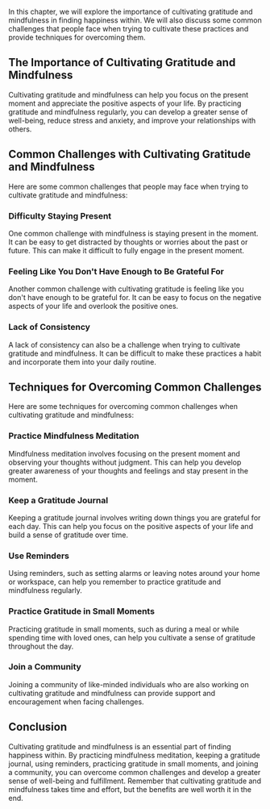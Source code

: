 
In this chapter, we will explore the importance of cultivating gratitude and mindfulness in finding happiness within. We will also discuss some common challenges that people face when trying to cultivate these practices and provide techniques for overcoming them.

The Importance of Cultivating Gratitude and Mindfulness
-------------------------------------------------------

Cultivating gratitude and mindfulness can help you focus on the present moment and appreciate the positive aspects of your life. By practicing gratitude and mindfulness regularly, you can develop a greater sense of well-being, reduce stress and anxiety, and improve your relationships with others.

Common Challenges with Cultivating Gratitude and Mindfulness
------------------------------------------------------------

Here are some common challenges that people may face when trying to cultivate gratitude and mindfulness:

### Difficulty Staying Present

One common challenge with mindfulness is staying present in the moment. It can be easy to get distracted by thoughts or worries about the past or future. This can make it difficult to fully engage in the present moment.

### Feeling Like You Don't Have Enough to Be Grateful For

Another common challenge with cultivating gratitude is feeling like you don't have enough to be grateful for. It can be easy to focus on the negative aspects of your life and overlook the positive ones.

### Lack of Consistency

A lack of consistency can also be a challenge when trying to cultivate gratitude and mindfulness. It can be difficult to make these practices a habit and incorporate them into your daily routine.

Techniques for Overcoming Common Challenges
-------------------------------------------

Here are some techniques for overcoming common challenges when cultivating gratitude and mindfulness:

### Practice Mindfulness Meditation

Mindfulness meditation involves focusing on the present moment and observing your thoughts without judgment. This can help you develop greater awareness of your thoughts and feelings and stay present in the moment.

### Keep a Gratitude Journal

Keeping a gratitude journal involves writing down things you are grateful for each day. This can help you focus on the positive aspects of your life and build a sense of gratitude over time.

### Use Reminders

Using reminders, such as setting alarms or leaving notes around your home or workspace, can help you remember to practice gratitude and mindfulness regularly.

### Practice Gratitude in Small Moments

Practicing gratitude in small moments, such as during a meal or while spending time with loved ones, can help you cultivate a sense of gratitude throughout the day.

### Join a Community

Joining a community of like-minded individuals who are also working on cultivating gratitude and mindfulness can provide support and encouragement when facing challenges.

Conclusion
----------

Cultivating gratitude and mindfulness is an essential part of finding happiness within. By practicing mindfulness meditation, keeping a gratitude journal, using reminders, practicing gratitude in small moments, and joining a community, you can overcome common challenges and develop a greater sense of well-being and fulfillment. Remember that cultivating gratitude and mindfulness takes time and effort, but the benefits are well worth it in the end.
